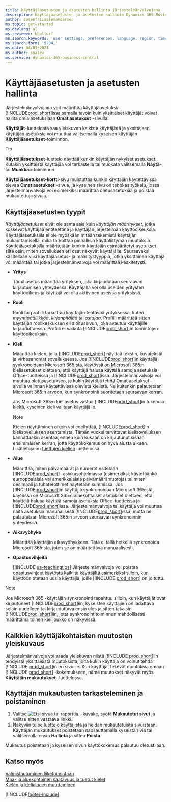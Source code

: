 ```yaml
---
title: Käyttäjäasetusten ja asetusten hallinta järjestelmänvalvojana
description: Käyttäjäasetusten ja asetusten hallinta Dynamics 365 Business Centralissa.
author: sorenfriisalexandersen
ms.topic: get-started
ms.devlang: al
ms.reviewer: bholtorf
ms.search.keywords: 'user settings, preferences, language, region, time zone, regional settings'
ms.search.form: '9204,'
ms.date: 04/01/2021
ms.author: soalex
ms.service: dynamics-365-business-central
---
```

# Käyttäjäasetusten ja asetusten hallinta

Järjestelmänvalvojana voit määrittää käyttäjäasetuksia [!INCLUDE[prod_short](includes/prod_short.md)]issa samalla tavoin kuin yksittäiset käyttäjät voivat hallita omia asetuksiaan **Omat asetukset** -sivulla.  

**Käyttäjät**-luettelosta saa yleiskuvan kaikista käyttäjistä ja yksittäisen käyttäjän asetuksia voi muuttaa valitsemalla kyseisen käyttäjän **Käyttäjäasetukset**-toiminnon.

> [!TIP]
> **Käyttäjäasetukset**-luettelo näyttää kunkin käyttäjän nykyiset asetukset. Kutakin yksittäistä käyttäjää voi tarkastella tai muokata valitsemalla **Näytä**- tai **Muokkaa**-toiminnon.

**Käyttäjäasetukset-kortti**-sivu muistuttaa kunkin käyttäjän käytettävissä olevaa **Omat asetukset** -sivua, ja kyseinen sivu on tehokas työkalu, jossa järjestelmänvalvoja voi esimerkiksi määrittää oletusasetuksia ja poistaa mukautettuja sivuja.  

## Käyttäjäasetusten tyypit

*Käyttäjäasetukset* eivät ole sama asia kuin *käyttäjän määritykset*, jotka koskevat käyttäjää entiteettinä ja käyttäjän järjestelmän käyttöoikeuksia. Käyttäjäasetuksilla ei ole myöskään mitään tekemistä käyttäjän mukauttamisella, mikä tarkoittaa pinnallisia käyttöliittymän muutoksia. Käyttäjäasetuksilla määritetään kunkin käyttäjän esimääritetyt asetukset siltä osin, miten sovelluksen eri osat näkyvät käyttäjälle. Seuraavaksi käsitellään viisi käyttäjäasetus- ja määritystyyppiä, jotka yksittäinen käyttäjä voi määrittää tai jotka järjestelmänvalvoja voi määrittää keskitetysti.

* **Yritys**  

  Tämä asetus määrittää yrityksen, joka kirjaudutaan seuraavan kirjautumisen yhteydessä. Käyttäjällä voi olla useiden yritysten käyttöoikeus ja käyttäjä voi olla aktiivinen useissa yrityksissä.

* **Rooli**  

  Rooli tai profiili tarkoittaa käyttäjän tehtävää yrityksessä, kuten *myyntipäällikköä*, *kirjanpitäjää* tai *ostajaa*. Profiili määrittää sitten käyttäjän roolikeskuksen eli aloitussivun, joka avautuu käyttäjille kirjauduttaessa. Profiili ei vaikuta [!INCLUDE[prod_short](includes/prod_short.md)]in toimintojen käyttöoikeuksiin.  

* **Kieli**  

  Määrittää kielen, jolla [!INCLUDE[prod_short](includes/prod_short.md)] näyttää tekstin, kuvatekstit ja virhesanomat sovelluksessa. Jos [!INCLUDE[prod_short](includes/prod_short.md)]in käyttäjiä synkronoidaan Microsoft 365:stä, käytössä on Microsoft 365:n kieliasetukset olettaen, että käyttäjä haluaa käyttää samoja asetuksia Office-tuotteissa ja [!INCLUDE[prod_short](includes/prod_short.md)]issa. Järjestelmänvalvoja voi muuttaa oletusasetuksen, ja kukin käyttäjä tehdä Omat asetukset -sivulla valinnan käytettävissä olevista kielistä. Ne kuitenkin palautetaan Microsoft 365:n arvoon, kun synkronointi suoritetaan seuraavan kerran.

  Jos Microsoft 365:n kieliasetus vastaa [!INCLUDE[prod_short](includes/prod_short.md)]in tukemaa kieltä, kyseinen kieli valitaan käyttäjälle.  

  > [!NOTE]
  > Kielen näyttäminen oikein voi edellyttää, [!INCLUDE[prod_short](includes/prod_short.md)]in kielisovelluksen asentamista. Tämän vuoksi tarvittavat kielisovelluksen kannattaakin asentaa, ennen kuin kukaan on kirjautunut sisään ensimmäisen kerran, jotta käyttökokemus on hyvä alusta alkaen. Lisätietoja on [tuettujen kielien](/dynamics365/business-central/dev-itpro/compliance/apptest-countries-and-translations) luettelossa.  
  
* **Alue**  

  Määrittää, miten päivämäärät ja numerot esitetään [!INCLUDE[prod_short](includes/prod_short.md)] -asiakasohjelmassa (esimerkiksi, käytetäänkö eurooppalaisia vai amerikkalaisia päivämäärämuotoja) tai miten desimaali ja tuhaterottimet näytetään summissa. Jos [!INCLUDE[prod_short](includes/prod_short.md)]in käyttäjiä synkronoidaan Microsoft 365:stä, käytössä on Microsoft 365:n aluekohtaiset asetukset olettaen, että käyttäjä haluaa käyttää samoja asetuksia Office-tuotteissa ja [!INCLUDE[prod_short](includes/prod_short.md)]issa. Järjestelmänvalvoja tai käyttäjä voi muuttaa näitä asetuksia manuaalisesti [!INCLUDE[prod_short](includes/prod_short.md)]issa, mutta ne palautetaan Microsoft 365:n arvoon seuraavan synkronoinnin yhteydessä.

* **Aikavyöhyke**  

  Määrittää käyttäjän aikavyöhykkeen. Tätä ei tällä hetkellä synkronoida Microsoft 365:stä, joten se on määritettävä manuaalisesti.  

* **Opastusvihjeitä**

  [!INCLUDE [ua-teachingtips](includes/ua-teachingtips.md)] Järjestelmänvalvoja voi poistaa opastusvihjeet käytöstä kaikilta käyttäjiltä esimerkiksi silloin, kun käyttöön otetaan uusia käyttäjiä, joille [!INCLUDE [prod_short](includes/prod_short.md)] on jo tuttu.  

> [!NOTE]
> Jos Microsoft 365 -käyttäjän synkronointi tapahtuu silloin, kun käyttäjät ovat kirjautuneet [!INCLUDE[prod_short](includes/prod_short.md)]iin, kyseisten käyttäjien on ladattava selain uudelleen tai kirjauduttava ensin ulos ja sitten takaisin [!INCLUDE[prod_short](includes/prod_short.md)]iin, jotta synkronointitoiminnon mahdollisesti määrittämä toinen kielijoukko on näkyvissä.

## Kaikkien käyttäjäkohtaisten muutosten yleiskuvaus

Järjestelmänvalvoja voi saada yleiskuvan niistä [!INCLUDE [prod_short](includes/prod_short.md)]iin tehdyistä yksittäisistä muutoksista, joita kukin käyttäjä on voinut tehdä [!INCLUDE [prod_short](includes/prod_short.md)]in eri sivuille. Kun käyttäjät tekevät muutoksia omaan [!INCLUDE [prod_short](includes/prod_short.md)] -kokemukseen, nämä muutokset näkyvät myös **Käyttäjän mukautukset** -luettelossa. <!--Administrators can also set these settings for users before they log in the first time, so users do not have to do it themselves, providing them a better *getting started* experience.-->

<!-- >[!NOTE]
> User personalizations do not have anything to do with the *personal* lightweight changes a user can make to the user experience.-->

## Käyttäjän mukautusten tarkasteleminen ja poistaminen

1. Valitse ![Etsi sivua tai raporttia.](media/ui-search/search_small.png "Etsi sivua tai raporttia -kuvake") -kuvake, syötä **Mukautetut sivut** ja valitse sitten vastaava linkki.
2. Näkyviin tulee luettelo käyttäjistä ja heidän mukautetuista sivuistaan. Käyttäjän mukautukset poistetaan napsauttamalla kyseistä riviä tai valitsemalla ensin **Hallinta** ja sitten **Poista**.

Mukautus poistetaan ja kyseisen sivun käyttökokemus palautuu oletustilaan.

## Katso myös

[Valmistautuminen liiketoimintaan](ui-get-ready-business.md)  
[Maa- ja aluekohtainen saatavuus ja tuetut kielet](/dynamics365/business-central/dev-itpro/compliance/apptest-countries-and-translations)  
[Kielen ja kielialueen muuttaminen](about-locale-language.md)  

[!INCLUDE[footer-include](includes/footer-banner.md)]
